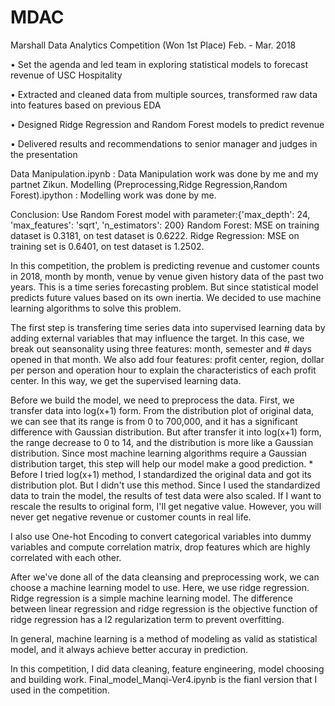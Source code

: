 # MDAC
Marshall Data Analytics Competition (Won 1st Place)               Feb. - Mar. 2018

•	Set the agenda and led team in exploring statistical models to forecast revenue of USC Hospitality

•	Extracted and cleaned data from multiple sources, transformed raw data into features based on previous EDA

•	Designed Ridge Regression and Random Forest models to predict revenue

•	Delivered results and recommendations to senior manager and judges in the presentation

Data Manipulation.ipynb : Data Manipulation work was done by me and my partnet Zikun.
Modelling (Preprocessing,Ridge Regression,Random Forest).ipython : Modelling work was done by me.

Conclusion: 
Use Random Forest model with parameter:{'max_depth': 24, 'max_features': 'sqrt', 'n_estimators': 200}
Random Forest: MSE on training dataset is 0.3181, on test dataset is 0.6222.
Ridge Regression: MSE on training set  is 0.6401, on test dataset is 1.2502.

In this competition, the problem is predicting revenue and customer counts in 2018, month by month, venue by venue given history data of the past two years. This is a time series forecasting problem. But since statistical model predicts future values based on its own inertia. We decided to use machine learning algorithms to solve this problem.

The first step is transfering time series data into supervised learning data by adding external variables that may influence the target. In this case, we break out seansonality using three features: month, semester and # days opened in that month. We also add four features: profit center, region, dollar per person and operation hour to explain the characteristics of each profit center. In this way, we get the supervised learning data.

Before we build the model, we need to preprocess the data. First, we transfer data into log(x+1) form. From the distribution plot of original data, we can see that its range is from 0 to 700,000, and it has a significant difference with Gaussian distribution. But after transfer it into log(x+1) form, the range decrease to 0 to 14, and the distribution is more like a Gaussian distribution. Since most machine learning algorithms require a Gaussian distribution target, this step will help our model make a good prediction. * Before I tried log(x+1) method, I standardized the original data and got its distribution plot. But I didn't use this method. Since I used the standardized data to train the model, the results of test data were also scaled. If I want to rescale the results to original form, I'll get negative value. However, you will never get negative revenue or customer counts in real life.
 
I also use One-hot Encoding to convert categorical variables into dummy variables and compute correlation matrix, drop features which are highly correlated with each other.

After we've done all of the data cleansing and preprocessing work, we can choose a machine learning model to use. Here, we use ridge regression. Ridge regression is a simple machine learning model. The difference between linear regression and ridge regression is the objective function of ridge regression has a l2 regularization term to prevent overfitting.

In general, machine learning is a method of modeling as valid as statistical model, and it always achieve better accuray in prediction.

In this competition, I did data cleaning, feature engineering, model choosing and building work. Final_model_Manqi-Ver4.ipynb is the fianl version that I used in the competition.
